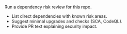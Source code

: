 Run a dependency risk review for this repo.
- List direct dependencies with known risk areas.
- Suggest minimal upgrades and checks (SCA, CodeQL).
- Provide PR text explaining security impact.
